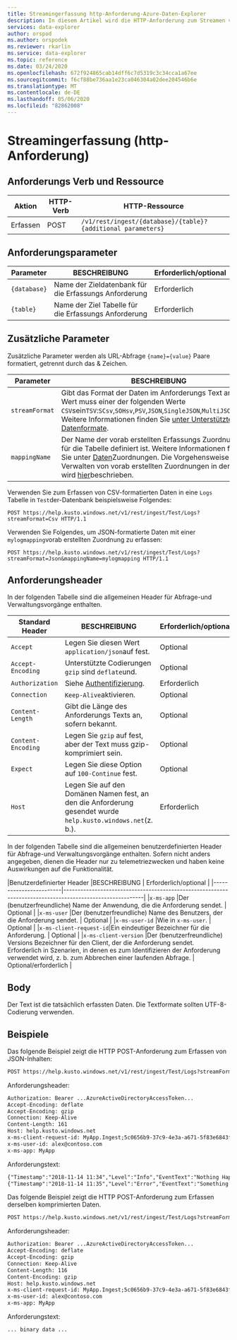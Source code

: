 ```yaml
---
title: Streamingerfassung http-Anforderung-Azure-Daten-Explorer
description: In diesem Artikel wird die HTTP-Anforderung zum Streamen von Daten in Azure Daten-Explorer beschrieben.
services: data-explorer
author: orspod
ms.author: orspodek
ms.reviewer: rkarlin
ms.service: data-explorer
ms.topic: reference
ms.date: 03/24/2020
ms.openlocfilehash: 672f924865cab14dff6c7d5319c3c34cca1a67ee
ms.sourcegitcommit: f6cf88be736aa1e23ca046304a02dee204546b6e
ms.translationtype: MT
ms.contentlocale: de-DE
ms.lasthandoff: 05/06/2020
ms.locfileid: "82862008"
---
```

# <a name="streaming-ingestion-http-request"></a>Streamingerfassung (http-Anforderung)

## <a name="request-verb-and-resource"></a>Anforderungs Verb und Ressource

|Aktion    |HTTP-Verb|HTTP-Ressource                                               |
|----------|---------|------------------------------------------------------------|
|Erfassen    |POST     |`/v1/rest/ingest/{database}/{table}?{additional parameters}`|

## <a name="request-parameters"></a>Anforderungsparameter

| Parameter    | BESCHREIBUNG                                                                 | Erforderlich/optional |
|--------------|-----------------------------------------------------------------------------|-------------------|
| `{database}` |   Name der Zieldatenbank für die Erfassungs Anforderung                     |  Erforderlich         |
| `{table}`    |   Name der Ziel Tabelle für die Erfassungs Anforderung                        |  Erforderlich         |

## <a name="additional-parameters"></a>Zusätzliche Parameter

Zusätzliche Parameter werden als URL-Abfrage `{name}={value}` Paare formatiert, getrennt durch das & Zeichen.

| Parameter    | BESCHREIBUNG                                                                          | Erforderlich/optional   |
|--------------|--------------------------------------------------------------------------------------|---------------------|
|`streamFormat`| Gibt das Format der Daten im Anforderungs Text an. Der Wert muss einer der folgenden Werte `CSV`sein`TSV`:`SCsv`,`SOHsv`,`PSV`,`JSON`,`SingleJSON`,`MultiJSON`,`Avro`,,. Weitere Informationen finden Sie [unter Unterstützte Datenformate](https://docs.microsoft.com/azure/data-explorer/ingestion-supported-formats).| Erforderlich |
|`mappingName` | Der Name der vorab erstellten Erfassungs Zuordnung, die für die Tabelle definiert ist. Weitere Informationen finden Sie unter [Daten](../../management/mappings.md)Zuordnungen. Die Vorgehensweise zum Verwalten von vorab erstellten Zuordnungen in der Tabelle wird [hier](../../management/create-ingestion-mapping-command.md)beschrieben.| Optional, aber erforderlich, `streamFormat` wenn eine von `JSON`,`SingleJSON`,`MultiJSON`oder ist.`Avro`|  |
              
Verwenden Sie zum Erfassen von CSV-formatierten Daten in eine `Logs` Tabelle in `Test`der-Datenbank beispielsweise Folgendes:

```
POST https://help.kusto.windows.net/v1/rest/ingest/Test/Logs?streamFormat=Csv HTTP/1.1
```

Verwenden Sie Folgendes, um JSON-formatierte Daten mit einer `mylogmapping`vorab erstellten Zuordnung zu erfassen:

```
POST https://help.kusto.windows.net/v1/rest/ingest/Test/Logs?streamFormat=Json&mappingName=mylogmapping HTTP/1.1
```

## <a name="request-headers"></a>Anforderungsheader

In der folgenden Tabelle sind die allgemeinen Header für Abfrage-und Verwaltungsvorgänge enthalten.

|Standard Header   | BESCHREIBUNG                                                                               | Erforderlich/optional | 
|------------------|-------------------------------------------------------------------------------------------|-------------------|
|`Accept`          | Legen Sie diesen Wert `application/json`auf fest.                                                     | Optional          |
|`Accept-Encoding` | Unterstützte Codierungen `gzip` sind `deflate`und.                                             | Optional          | 
|`Authorization`   | Siehe [Authentifizierung](./authentication.md).                                                | Erforderlich          |
|`Connection`      | `Keep-Alive`aktivieren.                                                                      | Optional          |
|`Content-Length`  | Gibt die Länge des Anforderungs Texts an, sofern bekannt.                                              | Optional          |
|`Content-Encoding`| Legen Sie `gzip` auf fest, aber der Text muss gzip-komprimiert sein.                                        | Optional          |
|`Expect`          | Legen Sie diese Option auf `100-Continue` fest.                                                                    | Optional          |
|`Host`            | Legen Sie auf den Domänen Namen fest, an den die Anforderung gesendet wurde `help.kusto.windows.net`(z. b.). | Erforderlich          |

In der folgenden Tabelle sind die allgemeinen benutzerdefinierten Header für Abfrage-und Verwaltungsvorgänge enthalten. Sofern nicht anders angegeben, dienen die Header nur zu telemetriezwecken und haben keine Auswirkungen auf die Funktionalität.

|Benutzerdefinierter Header           |BESCHREIBUNG                                                                           | Erforderlich/optional |
|------------------------|----------------------------------------------------------------------------------------------------------|
|`x-ms-app`              |Der (benutzerfreundliche) Name der Anwendung, die die Anforderung sendet.                            | Optional          |
|`x-ms-user`             |Der (benutzerfreundliche) Name des Benutzers, der die Anforderung sendet.                                   | Optional          |
|`x-ms-user-id`          |Wie in `x-ms-user`.                                                                  | Optional          |
|`x-ms-client-request-id`|Ein eindeutiger Bezeichner für die Anforderung.                                                  | Optional          |
|`x-ms-client-version`   |Der (benutzerfreundliche) Versions Bezeichner für den Client, der die Anforderung sendet. Erforderlich in Szenarien, in denen es zum Identifizieren der Anforderung verwendet wird, z. b. zum Abbrechen einer laufenden Abfrage.                                                        | Optional/erforderlich  |

## <a name="body"></a>Body

Der Text ist die tatsächlich erfassten Daten. Die Textformate sollten UTF-8-Codierung verwenden.

## <a name="examples"></a>Beispiele

Das folgende Beispiel zeigt die HTTP POST-Anforderung zum Erfassen von JSON-Inhalten:

```txt
POST https://help.kusto.windows.net/v1/rest/ingest/Test/Logs?streamFormat=Json&mappingName=mylogmapping HTTP/1.1
```

Anforderungsheader:

```txt
Authorization: Bearer ...AzureActiveDirectoryAccessToken...
Accept-Encoding: deflate
Accept-Encoding: gzip
Connection: Keep-Alive
Content-Length: 161
Host: help.kusto.windows.net
x-ms-client-request-id: MyApp.Ingest;5c0656b9-37c9-4e3a-a671-5f83e6843fce
x-ms-user-id: alex@contoso.com
x-ms-app: MyApp
```

Anforderungstext:

```txt
{"Timestamp":"2018-11-14 11:34","Level":"Info","EventText":"Nothing Happened"}
{"Timestamp":"2018-11-14 11:35","Level":"Error","EventText":"Something Happened"}
```

Das folgende Beispiel zeigt die HTTP POST-Anforderung zum Erfassen derselben komprimierten Daten.

```txt
POST https://help.kusto.windows.net/v1/rest/ingest/Test/Logs?streamFormat=Json&mappingName=mylogmapping HTTP/1.1
```

Anforderungsheader:

```txt
Authorization: Bearer ...AzureActiveDirectoryAccessToken...
Accept-Encoding: deflate
Accept-Encoding: gzip
Connection: Keep-Alive
Content-Length: 116
Content-Encoding: gzip
Host: help.kusto.windows.net
x-ms-client-request-id: MyApp.Ingest;5c0656b9-37c9-4e3a-a671-5f83e6843fce
x-ms-user-id: alex@contoso.com
x-ms-app: MyApp
```

Anforderungstext:

```
... binary data ...
```
